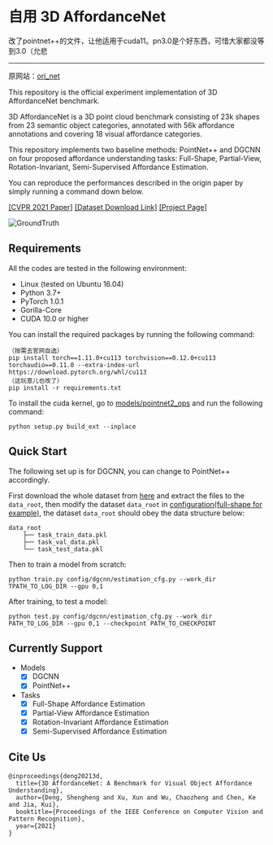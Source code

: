 # 自用 3D AffordanceNet

改了pointnet++的文件，让他适用于cuda11。pn3.0是个好东西，可惜大家都没等到3.0（允悲

---

原网站：[ori_net](https://github.com/Gorilla-Lab-SCUT/AffordanceNet)

This repository is the official experiment implementation of 3D AffordanceNet benchmark.

3D AffordanceNet is a 3D point cloud benchmark consisting of 23k shapes from 23 semantic object categories, annotated with 56k affordance annotations and covering 18 visual affordance categories.

This repository implements two baseline methods: PointNet++ and DGCNN on four proposed affordance understanding tasks: Full-Shape, Partial-View, Rotation-Invariant, Semi-Supervised Affordance Estimation.

You can reproduce the performances described in the origin paper by simply running a command down below.

[[CVPR 2021 Paper]](https://arxiv.org/abs/2103.16397) [[Dataset Download Link]](https://drive.google.com/drive/folders/1s5W0Nfz9NEN8gP14tge8GuouUDXs2Ssq?usp=sharing) [[Project Page]](https://andlollipopde.github.io/3D-AffordanceNet/#/)

![GroundTruth](image/ground_truth_readme.png)

## Requirements

All the codes are tested in the following environment:

* Linux (tested on Ubuntu 16.04)
* Python 3.7+
* PyTorch 1.0.1
* Gorilla-Core
* CUDA 10.0 or higher

You can install the required packages by running the following command:
```
（按需去官网自选）
pip install torch==1.11.0+cu113 torchvision==0.12.0+cu113 torchaudio==0.11.0 --extra-index-url https://download.pytorch.org/whl/cu113
（这玩意儿也改了）
pip install -r requirements.txt
```

To install the cuda kernel, go to [models/pointnet2_ops](models/pointnet2_ops) and run the following command:
```
python setup.py build_ext --inplace
```

## Quick Start

The following set up is for DGCNN, you can change to PointNet++ accordingly.

First download the whole dataset from [here](https://drive.google.com/drive/folders/1s5W0Nfz9NEN8gP14tge8GuouUDXs2Ssq?usp=sharing) and extract the files to the `data_root`, then modify the dataset `data_root` in [configuration(full-shape for example)](config/dgcnn/estimation_cfg.py), the dataset `data_root` should obey the data structure below: 

```
data_root
    ├── task_train_data.pkl
    ├── task_val_data.pkl
    └── task_test_data.pkl
```

Then to train a model from scratch:

```
python train.py config/dgcnn/estimation_cfg.py --work_dir TPATH_TO_LOG_DIR --gpu 0,1
```

After training, to test a model:

```
python test.py config/dgcnn/estimation_cfg.py --work_dir PATH_TO_LOG_DIR --gpu 0,1 --checkpoint PATH_TO_CHECKPOINT
```

## Currently Support

* Models
    - [x] DGCNN
    - [x] PointNet++
* Tasks
    - [x] Full-Shape Affordance Estimation
    - [x] Partial-View Affordance Estimation
    - [x] Rotation-Invariant Affordance Estimation
    - [x] Semi-Supervised Affordance Estimation

## Cite Us
```
@inproceedings{deng20213d,
  title={3D AffordanceNet: A Benchmark for Visual Object Affordance Understanding},
  author={Deng, Shengheng and Xu, Xun and Wu, Chaozheng and Chen, Ke and Jia, Kui},
  booktitle={Proceedings of the IEEE Conference on Computer Vision and Pattern Recognition},
  year={2021}
}
```
